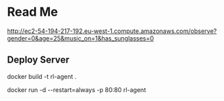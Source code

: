 # Read Me

http://ec2-54-194-217-192.eu-west-1.compute.amazonaws.com/observe?gender=0&age=25&music_on=1&has_sunglasses=0


## Deploy Server

docker build -t rl-agent .

docker run -d --restart=always -p 80:80 rl-agent
